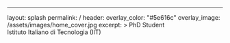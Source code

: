 ---
layout: splash
permalink: /
header:
  overlay_color: "#5e616c"
  overlay_image: /assets/images/home_cover.jpg
excerpt: >
  PhD Student <br/> Istituto Italiano di Tecnologia (IIT)

